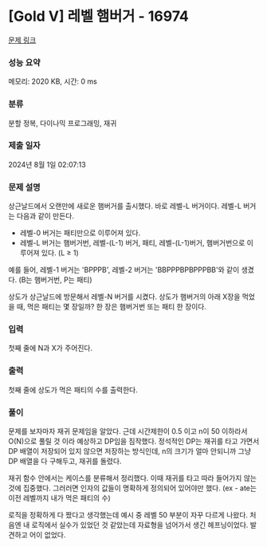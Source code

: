 # [Gold V] 레벨 햄버거 - 16974 

[문제 링크](https://www.acmicpc.net/problem/16974) 

### 성능 요약

메모리: 2020 KB, 시간: 0 ms

### 분류

분할 정복, 다이나믹 프로그래밍, 재귀

### 제출 일자

2024년 8월 1일 02:07:13

### 문제 설명

<p>상근날드에서 오랜만에 새로운 햄버거를 출시했다. 바로 레벨-L 버거이다. 레벨-L 버거는 다음과 같이 만든다.</p>

<ul>
	<li>레벨-0 버거는 패티만으로 이루어져 있다.</li>
	<li>레벨-L 버거는 햄버거번, 레벨-(L-1) 버거, 패티, 레벨-(L-1)버거, 햄버거번으로 이루어져 있다. (L ≥ 1)</li>
</ul>

<p>예를 들어, 레벨-1 버거는 'BPPPB', 레벨-2 버거는 'BBPPPBPBPPPBB'와 같이 생겼다. (B는 햄버거번, P는 패티)</p>

<p>상도가 상근날드에 방문해서 레벨-N 버거를 시켰다. 상도가 햄버거의 아래 X장을 먹었을 때, 먹은 패티는 몇 장일까? 한 장은 햄버거번 또는 패티 한 장이다.</p>

### 입력 

 <p>첫째 줄에 N과 X가 주어진다.</p>

### 출력 

 <p>첫째 줄에 상도가 먹은 패티의 수를 출력한다.</p>

 ### 풀이

 <p>문제를 보자마자 재귀 문제임을 알았다. 근데 시간제한이 0.5 이고 n이 50 이하라서 O(N)으로 풀릴 것 이라 예상하고 DP임을 짐작했다. 정석적인 DP는 재귀를 타고 가면서 DP 배열이 저장되어 있지 않으면 저장하는 방식인데, n의 크기가 얼마 안되니까 그냥 DP 배열을 다 구해두고, 재귀를 돌렸다. 

재귀 함수 안에서는 케이스를 분류해서 정리했다. 이때 재귀를 타고 따라 들어가지 않는 것에 집중했다. 그러러면 인자의 값들이 명확하게 정의되어 있어야만 했다. (ex - ate는 이전 레벨까지 내가 먹은 패티의 수) 

로직을 정확하게 다 짰다고 생각했는데 예시 중 레벨 50 부분이 자꾸 다르게 나왔다. 처음엔 내 로직에서 실수가 있었던 것 같았는데 자료형을 넘어가서 생긴 헤프닝이었다. 발견하고 어이 없었다.
</p>
